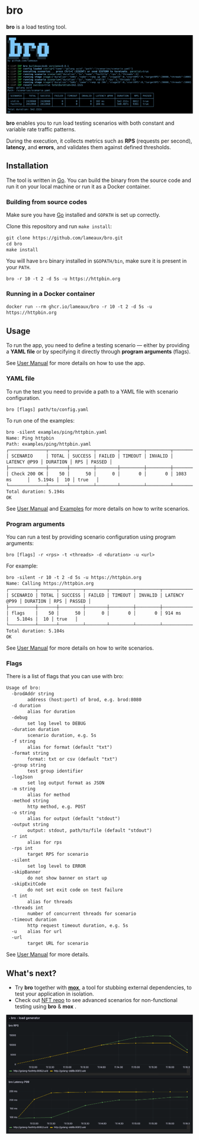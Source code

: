 # bro

**bro** is a load testing tool.

![Screenshot](.github/images/bro1.png)

**bro** enables you to run load testing scenarios with both constant and variable rate traffic patterns.

During the execution, it collects metrics such as **RPS** (requests per second), **latency**, and **errors**, and validates them against defined thresholds. 

## Installation

The tool is written in [Go](https://github.com/golang/go).
You can build the binary from the source code and run it on your local machine or run it as a Docker container.

### Building from source codes

Make sure you have [Go](https://go.dev/doc/install) installed and `GOPATH` is set up correctly.

Clone this repository and run `make install`:

```shell
git clone https://github.com/lameaux/bro.git
cd bro
make install
```

You will have `bro` binary installed in `$GOPATH/bin`, make sure it is present in your `PATH`. 

```shell
bro -r 10 -t 2 -d 5s -u https://httpbin.org
```


### Running in a Docker container

```shell
docker run --rm ghcr.io/lameaux/bro -r 10 -t 2 -d 5s -u https://httpbin.org
```

## Usage

To run the app, you need to define a testing scenario — either by providing a **YAML file** or by specifying it directly through **program arguments** (flags).

See [User Manual](docs/user-manual.md) for more details on how to use the app.

### YAML file
To run the test you need to provide a path to a YAML file with scenario configuration.

```shell
bro [flags] path/to/config.yaml
```

To run one of the examples:

```shell
bro -silent examples/ping/httpbin.yaml
Name: Ping httpbin
Path: examples/ping/httpbin.yaml
┌──────────────┬───────┬─────────┬────────┬─────────┬─────────┬──────────────┬──────────┬─────┬────────┐
│ SCENARIO     │ TOTAL │ SUCCESS │ FAILED │ TIMEOUT │ INVALID │ LATENCY @P99 │ DURATION │ RPS │ PASSED │
├──────────────┼───────┼─────────┼────────┼─────────┼─────────┼──────────────┼──────────┼─────┼────────┤
│ Check 200 OK │    50 │      50 │      0 │       0 │       0 │ 1083 ms      │   5.194s │  10 │ true   │
└──────────────┴───────┴─────────┴────────┴─────────┴─────────┴──────────────┴──────────┴─────┴────────┘
Total duration: 5.194s
OK
```

See [User Manual](docs/user-manual.md) and [Examples](./examples/README.md) for more details on how to write scenarios.

### Program arguments

You can run a test by providing scenario configuration using program arguments:

```shell
bro [flags] -r <rps> -t <threads> -d <duration> -u <url>
```

For example:

```shell
bro -silent -r 10 -t 2 -d 5s -u https://httpbin.org
Name: Calling https://httpbin.org
┌──────────┬───────┬─────────┬────────┬─────────┬─────────┬──────────────┬──────────┬─────┬────────┐
│ SCENARIO │ TOTAL │ SUCCESS │ FAILED │ TIMEOUT │ INVALID │ LATENCY @P99 │ DURATION │ RPS │ PASSED │
├──────────┼───────┼─────────┼────────┼─────────┼─────────┼──────────────┼──────────┼─────┼────────┤
│ flags    │    50 │      50 │      0 │       0 │       0 │ 914 ms       │   5.104s │  10 │ true   │
└──────────┴───────┴─────────┴────────┴─────────┴─────────┴──────────────┴──────────┴─────┴────────┘
Total duration: 5.104s
OK
```

See [User Manual](docs/user-manual.md) for more details on how to write scenarios.

### Flags

There is a list of flags that you can use with bro:

```
Usage of bro:
  -brodAddr string
        address (host:port) of brod, e.g. brod:8080
  -d duration
        alias for duration
  -debug
        set log level to DEBUG
  -duration duration
        scenario duration, e.g. 5s
  -f string
        alias for format (default "txt")
  -format string
        format: txt or csv (default "txt")
  -group string
        test group identifier
  -logJson
        set log output format as JSON
  -m string
        alias for method
  -method string
        http method, e.g. POST
  -o string
        alias for output (default "stdout")
  -output string
        output: stdout, path/to/file (default "stdout")
  -r int
        alias for rps
  -rps int
        target RPS for scenario
  -silent
        set log level to ERROR
  -skipBanner
        do not show banner on start up
  -skipExitCode
        do not set exit code on test failure
  -t int
        alias for threads
  -threads int
        number of concurrent threads for scenario
  -timeout duration
        http request timeout duration, e.g. 5s
  -u    alias for url
  -url
        target URL for scenario
```

See [User Manual](docs/user-manual.md) for more details.

## What's next?

- Try **bro** together with **[mox](https://github.com/lameaux/mox)**, a tool for stubbing external dependencies, to test your application in isolation.
- Check out [NFT repo](https://github.com/lameaux/nft) to see advanced scenarios for non-functional testing using **bro** & **mox** .

![Screenshot](.github/images/bro2.png)



